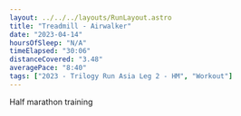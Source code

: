 ```yaml
---
layout: ../../../layouts/RunLayout.astro
title: "Treadmill - Airwalker"
date: "2023-04-14"
hoursOfSleep: "N/A"
timeElapsed: "30:06"
distanceCovered: "3.48"
averagePace: "8:40"
tags: ["2023 - Trilogy Run Asia Leg 2 - HM", "Workout"]
---
```


Half marathon training
